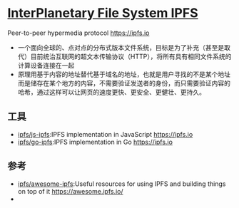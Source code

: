 # [InterPlanetary File System IPFS](https://github.com/ipfs/ipfs)

Peer-to-peer hypermedia protocol <https://ipfs.io>

* 一个面向全球的、点对点的分布式版本文件系统，目标是为了补充（甚至是取代）目前统治互联网的超文本传输协议（HTTP），将所有具有相同文件系统的计算设备连接在一起
* 原理用基于内容的地址替代基于域名的地址，也就是用户寻找的不是某个地址而是储存在某个地方的内容，不需要验证发送者的身份，而只需要验证内容的哈希，通过这样可以让网页的速度更快、更安全、更健壮、更持久。

## 工具

* [ipfs/js-ipfs](https://github.com/ipfs/js-ipfs):IPFS implementation in JavaScript <https://ipfs.io>
* [ipfs/go-ipfs](https://github.com/ipfs/go-ipfs):IPFS implementation in Go <https://ipfs.io>

## 参考

* [ipfs/awesome-ipfs](https://github.com/ipfs/awesome-ipfs):Useful resources for using IPFS and building things on top of it <https://awesome.ipfs.io/>
* [](https://simpleaswater.com/ipfs/tutorials/hosting_website_on_ipfs_ipns_dnslink)

